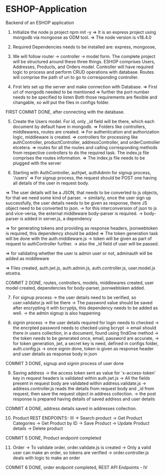 # ESHOP-Application
Backend of an ESHOP application

1. Initialize the node js project
npm init -y
=> It is an express project using mongodb via mongoose as ODM tool.
=> The node version is v18.4.0

2. Required Dependencies needs to be installed are:
express, mongoose, 

3. We will follow router -> controller -> model form. The complete project will be structured around these three things.
ESHOP comprises Users, Addresses, Products, and Orders model.
Controller will have required logic to process and perform CRUD operations with database.
Routes will comprise the path of uri to go to corresponding controller.

4. First lets set up the server and make connection with Database.
=> First url of mongodb needed to be mentioned
=> further the port number needs to be specified to listen
Both those requirements are flexible and changable, so will put the files in configs folder.

FIRST COMMIT DONE, after connecting with the database.

5. Create the Users model. For id, only _id field will be there, which each document by default have in mongodb.
=> Folders like controllers, middlewares, routes are created.
=> For authentication and authorization logic, middleware is created.
=> controllers for processing like authController, productController, addressController, and orderController etcetera.
=> routes for all the routes and calling corresponding methods from respective controllers to do the required task. The index.js file comprises the routes information.
=> The index.js file needs to be plugged with the server

6. Starting with AuthController, authjwt, authAdmin for signup process, '/users'
=> For signup process, the request should be POST one having all details of the user in request body.

=> The user details will be a JSON, that needs to be converted to js objects, for that we need some kind of parser. 
-> similarly, once the user sign up successfully, the user details needs to be given as response, there JS object need to be converted to json.
-> for this interconversion of json to js and vice-versa, the external middleware body-parser is required.
-> body-parser is added in server.js, a dependency

=> for generating tokens and providing as response headers, jsonwebtoken is required, this dependency should be added
=> The token generation task will be done with the auth.middleware.js
-> token will be given as part of request to authController further.
-> also the _id field of user will be passed.

=> for validating whether the user is admin user or not, adminauth will be added as middleware

=> Files created, auth.jwt.js, auth.admin.js, auth.controller.js, user.model.js etcetra.

COMMIT 2 DONE, routes, controllers, models, middlewares created, user model created, dependencies for body-parser, jsonwebtoken added.

7. For signup process
-> the user details need to be verified, so user.validator.js will be there
-> The password value should be saved after encrypting it with bcryptjs, this dependency needs to be added as well.
-> the admin signup is also happening

8. signin process
-> the user details required for login needs to checked
-> the encrpted password needs to checked using bcrypt
-> email should there in users collection, in a document, found using findOne method
-> the token needs to be generated once, email, password are accurate, 
-> for token generation, jwt, a secret key is need, defined in configs folder, auth.config.js
-> once signin done, token is given as response header and user details as response body in json

COMMIT 3 DONE, signup and signin process of user done

9. Saving address
-> the access token sent as value for 'x-access-token' key in request headers is validated within auth.jwt.js
-> All the fields present in request body are validated within address.validate.js
-> address.controller.js reads the details from request body and _id from request, then save the request object in address collection.
-> the post response is prepared having details of saved address and user details

COMMIT 4 DONE, address details saved in addresses collection.

10. Product REST ENDPOINTS- III
-> Search product
-> Get Product Categories
-> Get Product by ID
-> Save Product
-> Update Product details
-> Delete product 

COMMIT 5 DONE, Product endpoint completed

11. Order
-> To validate order, order.validate.js is created
-> Only a valid user can make an order, so tokens are verified
-> order.controller.js deals with logic to make an order

COMMIT 6 DONE, order endpoint completed, REST API Endpoints - IV